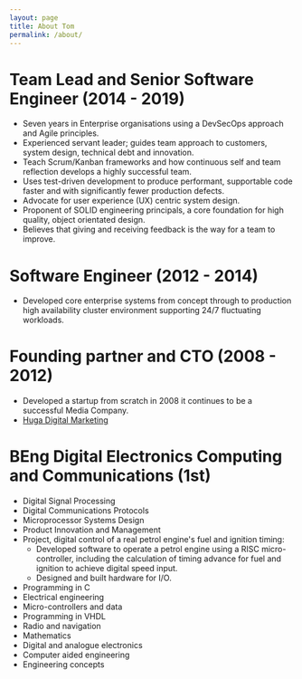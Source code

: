 ```yaml
---
layout: page
title: About Tom
permalink: /about/
---
```

# Team Lead and Senior Software Engineer (2014 - 2019)
 * Seven years in Enterprise organisations using a DevSecOps approach and Agile principles.
 * Experienced servant leader; guides team approach to customers, system design, technical debt and innovation.
 * Teach Scrum/Kanban frameworks and how continuous self and team reflection develops a highly successful team.
 * Uses test-driven development to produce performant, supportable code faster and with significantly fewer production defects.
 * Advocate for user experience (UX) centric system design.
 * Proponent of SOLID engineering principals, a core foundation for high quality, object orientated design.
 * Believes that giving and receiving feedback is the way for a team to improve.

# Software Engineer (2012 - 2014)
 * Developed core enterprise systems from concept through to production high availability cluster environment supporting 24/7 fluctuating workloads.

# Founding partner and CTO (2008 - 2012)
 * Developed a startup from scratch in 2008 it continues to be a successful Media Company.
 * [Huga Digital Marketing](https://hugadigitalmarketing.com)
 
# BEng Digital Electronics Computing and Communications (1st)
* Digital Signal Processing
* Digital Communications Protocols
* Microprocessor Systems Design
* Product Innovation and Management
* Project, digital control of a real petrol engine's fuel and ignition timing:
	* Developed software to operate a petrol engine using a RISC micro-controller, including the calculation of timing advance for fuel and ignition to achieve digital speed input.
	* Designed and built hardware for I/O.
* Programming in C
* Electrical engineering
* Micro-controllers and data
* Programming in VHDL
* Radio and navigation
* Mathematics
* Digital and analogue electronics
* Computer aided engineering
* Engineering concepts
